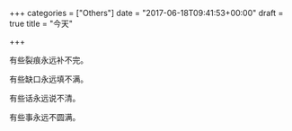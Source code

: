 +++
categories = ["Others"]
date = "2017-06-18T09:41:53+00:00"
draft = true
title = "今天"

+++


有些裂痕永远补不完。

有些缺口永远填不满。

有些话永远说不清。

有些事永远不圆满。